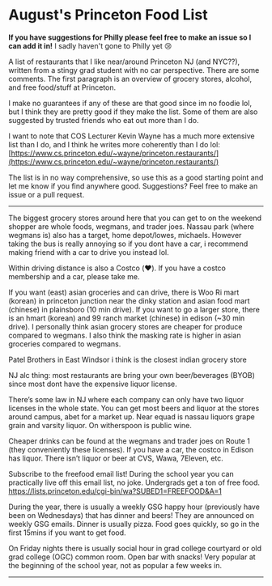 # August's Princeton Food List

**If you have suggestions for Philly please feel free to make an issue so I can add it in!** I sadly haven't gone to Philly yet :cry:

A list of restaurants that I like near/around Princeton NJ (and NYC??), written from a stingy grad student with no car perspective. There are some comments. The first paragraph is an overview of grocery stores, alcohol, and free food/stuff at Princeton.

I make no guarantees if any of these are that good since im no foodie lol, but I think they are pretty good if they make the list. Some of them are also suggested by trusted friends who eat out more than I do.

I want to note that COS Lecturer Kevin Wayne has a much more extensive list than I do, and I think he writes more coherently than I do lol: [https://www.cs.princeton.edu/~wayne/princeton.restaurants/](https://www.cs.princeton.edu/~wayne/princeton.restaurants/)

The list is in no way comprehensive, so use this as a good starting point and let me know if you find anywhere good. Suggestions? Feel free to make an issue or a pull request.

---

The biggest grocery stores around here that you can get to on the weekend shopper are whole foods, wegmans, and trader joes. Nassau park (where wegmans is) also has a target, home depot/lowes, michaels. However taking the bus is really annoying so if you dont have a car, i recommend making friend with a car to drive you instead lol.

Within driving distance is also a Costco (:heart:). If you have a costco membership and a car, please take me.

If you want (east) asian groceries and can drive, there is Woo Ri mart (korean) in princeton junction near the dinky station and asian food mart (chinese) in plainsboro (10 min drive). If you want to go a larger store, there is an hmart (korean) and 99 ranch market (chinese) in edison (~30 min drive). I personally think asian grocery stores are cheaper for produce compared to wegmans. I also think the masking rate is higher in asian groceries compared to wegmans.

Patel Brothers in East Windsor i think is the closest indian grocery store

NJ alc thing: most restaurants are bring your own beer/beverages (BYOB) since most dont have the expensive liquor license. 

There’s some law in NJ where each company can only have two liquor licenses in the whole state. You can get most beers and liquor at the stores around campus, abet for a market up. Near equad is nassau liquors grape grain and varsity liquor. On witherspoon is public wine. 

Cheaper drinks can be found at the wegmans and trader joes on Route 1 (they conveniently these licenses). If you have a car, the costco in Edison has liquor. There isn’t liquor or beer at CVS, Wawa, 7Eleven,  etc. 

Subscribe to the freefood email list! During the school year you can practically live off this email list, no joke. Undergrads get a ton of free food.
https://lists.princeton.edu/cgi-bin/wa?SUBED1=FREEFOOD&A=1

During the year, there is usually a weekly GSG happy hour (previously have been on Wednesdays) that has dinner and beers! They are announced on weekly GSG emails. Dinner is usually pizza. Food goes quickly, so go in the first 15mins if you want to get food.

On Friday nights there is usually social hour in grad college courtyard or old grad college (OGC) common room. Open bar with snacks! Very popular at the beginning of the school year, not as popular a few weeks in. 

---
